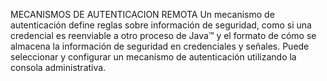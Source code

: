 MECANISMOS DE AUTENTICACION REMOTA
Un mecanismo de autenticación define reglas sobre información de seguridad, como si una 
credencial es reenviable a otro proceso de Java™ y el formato de cómo se almacena la información 
de seguridad en credenciales y señales. Puede seleccionar y configurar un mecanismo de autenticación 
utilizando la consola administrativa.
